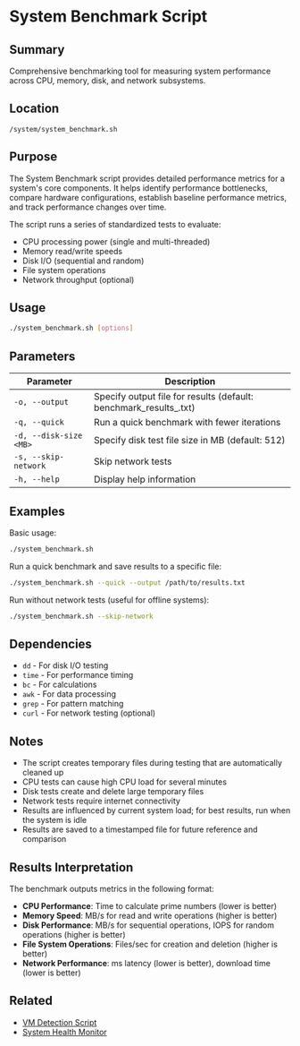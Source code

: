 # System Benchmark Script

## Summary
Comprehensive benchmarking tool for measuring system performance across CPU, memory, disk, and network subsystems.

## Location
`/system/system_benchmark.sh`

## Purpose
The System Benchmark script provides detailed performance metrics for a system's core components. It helps identify performance bottlenecks, compare hardware configurations, establish baseline performance metrics, and track performance changes over time.

The script runs a series of standardized tests to evaluate:
- CPU processing power (single and multi-threaded)
- Memory read/write speeds
- Disk I/O (sequential and random)
- File system operations
- Network throughput (optional)

## Usage

```bash
./system_benchmark.sh [options]
```

## Parameters

| Parameter | Description |
|-----------|-------------|
| `-o, --output` | Specify output file for results (default: benchmark_results_<timestamp>.txt) |
| `-q, --quick` | Run a quick benchmark with fewer iterations |
| `-d, --disk-size <MB>` | Specify disk test file size in MB (default: 512) |
| `-s, --skip-network` | Skip network tests |
| `-h, --help` | Display help information |

## Examples

Basic usage:

```bash
./system_benchmark.sh
```

Run a quick benchmark and save results to a specific file:

```bash
./system_benchmark.sh --quick --output /path/to/results.txt
```

Run without network tests (useful for offline systems):

```bash
./system_benchmark.sh --skip-network
```

## Dependencies

- `dd` - For disk I/O testing
- `time` - For performance timing
- `bc` - For calculations
- `awk` - For data processing
- `grep` - For pattern matching
- `curl` - For network testing (optional)

## Notes

- The script creates temporary files during testing that are automatically cleaned up
- CPU tests can cause high CPU load for several minutes
- Disk tests create and delete large temporary files
- Network tests require internet connectivity
- Results are influenced by current system load; for best results, run when the system is idle
- Results are saved to a timestamped file for future reference and comparison

## Results Interpretation

The benchmark outputs metrics in the following format:

- **CPU Performance**: Time to calculate prime numbers (lower is better)
- **Memory Speed**: MB/s for read and write operations (higher is better)
- **Disk Performance**: MB/s for sequential operations, IOPS for random operations (higher is better)
- **File System Operations**: Files/sec for creation and deletion (higher is better)
- **Network Performance**: ms latency (lower is better), download time (lower is better)

## Related
- [VM Detection Script](vm.md)
- [System Health Monitor](syshealth.md)
